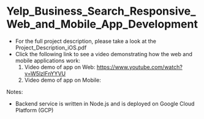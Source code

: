 # Yelp_Business_Search_Responsive_Web_and_Mobile_App_Development
 
- For the full project description, please take a look at the Project_Description_iOS.pdf
- Click the following link to see a video demonstrating how the web and mobile applications work: 
   1. Video demo of app on Web: https://www.youtube.com/watch?v=W5lzIFnYYVU
   2. Video demo of app on Mobile: 


Notes:
- Backend service is written in Node.js and is deployed on Google Cloud Platform (GCP)
